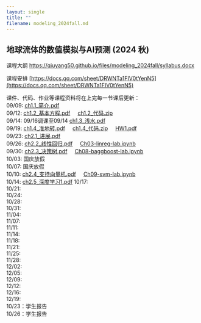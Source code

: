 ```yaml
---
layout: single
title: ""
filename: modeling_2024fall.md
---
```


**地球流体的数值模拟与AI预测 (2024 秋)**  
---
课程大纲 <a href="https://qiuyang50.github.io/files/modeling_2024fall/syllabus.docx">https://qiuyang50.github.io/files/modeling_2024fall/syllabus.docx</a>

课程安排 [https://docs.qq.com/sheet/DRWNTa1FIV0tYenN5](https://docs.qq.com/sheet/DRWNTa1FIV0tYenN5)

课件、代码、作业等课程资料将在上完每一节课后更新：  
09/09: <a href="https://qiuyang50.github.io/files/modeling_2024fall/ch1.1_简介.pdf">ch1.1_简介.pdf</a>   
09/12: <a href="https://qiuyang50.github.io/files/modeling_2024fall/ch1.2_基本方程.pdf">ch1.2_基本方程.pdf</a> &nbsp;&nbsp;&nbsp; <a href="https://qiuyang50.github.io/files/modeling_2024fall/ch1.2_代码.zip">ch1.2_代码.zip</a>     
09/14: 09/16调课至09/14 <a href="https://qiuyang50.github.io/files/modeling_2024fall/ch1.3_浅水.pdf">ch1.3_浅水.pdf</a>  
09/19: <a href="https://qiuyang50.github.io/files/modeling_2024fall/ch1.4_准地转.pdf">ch1.4_准地转.pdf</a> &nbsp;&nbsp;&nbsp; <a href="https://qiuyang50.github.io/files/modeling_2024fall/ch1.4_代码.zip">ch1.4_代码.zip</a> &nbsp;&nbsp;&nbsp; <a href="https://qiuyang50.github.io/files/modeling_2024fall/HW1.pdf">HW1.pdf</a>     
09/23: <a href="https://qiuyang50.github.io/files/modeling_2024fall/ch2.1_进展.pdf">ch2.1_进展.pdf</a>   
09/26: <a href="https://qiuyang50.github.io/files/modeling_2024fall/ch2.2_线性回归.pdf">ch2.2_线性回归.pdf</a> &nbsp;&nbsp;&nbsp; <a href="https://qiuyang50.github.io/files/modeling_2024fall/Ch03-linreg-lab.ipynb">Ch03-linreg-lab.ipynb</a>     
09/30: <a href="https://qiuyang50.github.io/files/modeling_2024fall/ch2.3_决策树.pdf">ch2.3_决策树.pdf</a> &nbsp;&nbsp;&nbsp; <a href="https://qiuyang50.github.io/files/modeling_2024fall/Ch08-baggboost-lab.ipynb">Ch08-baggboost-lab.ipynb</a>   
10/03: 国庆放假    
10/07: 国庆放假  
10/10: <a href="https://qiuyang50.github.io/files/modeling_2024fall/ch2.4_支持向量机.pdf">ch2.4_支持向量机.pdf</a> &nbsp;&nbsp;&nbsp; <a href="https://qiuyang50.github.io/files/modeling_2024fall/Ch09-svm-lab.ipynb">Ch09-svm-lab.ipynb</a>   
10/14: <a href="https://qiuyang50.github.io/files/modeling_2024fall/ch2.5_深度学习1.pdf">ch2.5_深度学习1.pdf</a> 
10/17:  
10/21:  
10/24:  
10/28:  
10/31:  
11/04:  
11/07:  
11/11:  
11/14:  
11/18:  
11/21:  
11/25:  
11/28:  
12/02:  
12/05:  
12/09:  
12/12:  
12/16:  
12/19:  
10/23：学生报告    
10/26：学生报告  









